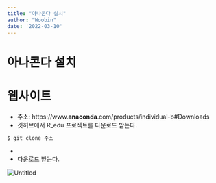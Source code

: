```yaml
---
title: "아나콘다 설치"
author: "Woobin"
date: '2022-03-10'
---
```



# 아나콘다 설치

# 웹사이트

- 주소: https://www.**anaconda**.com/products/individual-b#Downloads
- 깃허브에서 R_edu 프로젝트를 다운로드 받는다.

```bash
$ git clone 주소
```

- 
- 다운로드 받는다.

![Untitled](/Images/anaconda_install/Untitled.png)